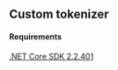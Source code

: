 ## Custom tokenizer


#### Requirements

[.NET Core SDK 2.2.401](https://dotnet.microsoft.com/download/thank-you/dotnet-sdk-2.2.401-macos-x64-installer)
